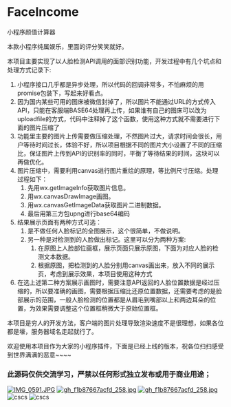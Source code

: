 # FaceIncome
小程序颜值计算器

本款小程序纯属娱乐，里面的评分笑笑就好。

本项目主要实现了以人脸检测API调用的面部识别功能，开发过程中有几个坑点和处理方式记录下:

1. 小程序接口几乎都是异步处理，所以代码的回调非常多，不怕麻烦的用promise包装下，写起来好看点。
2. 因为国内某些可用的图床被微信封掉了，所以图片不能通过URL的方式传入API，只能在客服端BASE64处理再上传，如果谁有自己的图床可以改为uploadfile的方式，代码中注释掉了这个函数，使用这种方式就不需要进行下面的图片压缩了
3. 功能里主要的图片上传需要做压缩处理，不然图片过大，请求时间会很长，用户等待时间过长，体验不好，所以项目根据不同的图片大小设置了不同的压缩比，保证图片上传到API的识别率的同时，平衡了等待结果的时间，这块可以再做优化。
4. 图片压缩中，需要利用canvas进行图片重绘的原理，等比例尺寸压缩。处理过程如下：
   1. 先用wx.getImageInfo获取图片信息。
   2. 用wx.canvasDrawImage画图。
   3. 用wx.canvasGetImageData获取图片二进制数据。
   4. 最后用第三方包upng进行base64编码
5. 结果展示页面有两种方式可选：
   1. 是不做任何人脸标记的全图展示，这个很简单，不做说明。
   2. 另一种是对检测到的人脸做出标记。这里可以分为两种方案:
      1. 在原图上人脸部位画框，展示页面只展示原图，下面为对应人脸的检测文本数据。
      2. 根据原图，把检测到的人脸分别用canvas画出来，放入不同的展示页，考虑到展示效果，本项目使用这种方式
6. 在选上述第二种方案展示画图时，需要注意API返回的人脸位置数据是经过压缩的，所以要准确的画图，需要根据压缩比还原位置数据，还需要考虑的是脸部展示的范围，一般人脸检测的位置都是从眉毛到嘴部以上和两边耳朵的位置，为效果需要调整这个位置框稍微大于原始位置框。

本项目是穷人的开发方法，客户端的图片处理导致渲染速度不是很理想，如果各位都是壕，服务器域名走起就行了。

欢迎使用本项目作为大家的小程序插件，下面是已经上线的版本，祝各位扫扫感受到世界满满的恶意~~~~

### 此源码仅供交流学习，严禁以任何形式独立发布或用于商业用途；

[![IMG_0591.JPG](https://i.loli.net/2018/08/13/5b70fc371b588.jpg)](https://i.loli.net/2018/08/13/5b70fc371b588.jpg)
[![gh_f1b87667acfd_258.jpg](https://i.loli.net/2018/08/13/5b70fc3741991.jpg)](https://i.loli.net/2018/08/13/5b70fc3741991.jpg)
[![gh_f1b87667acfd_258.jpg](https://i.loli.net/2019/01/30/5c51b16388ac3.jpg)](https://i.loli.net/2019/01/30/5c51b16388ac3.jpg)
![cscs](https://i.loli.net/2018/12/10/5c0e80042479e.png)
![cscs](https://i.loli.net/2019/01/31/5c52ac0898128.jpg)
